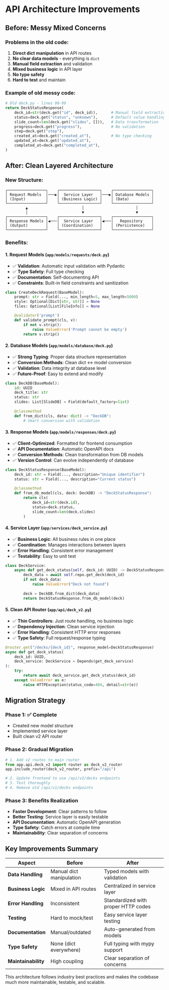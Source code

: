 # API Architecture Improvements

## Before: Messy Mixed Concerns

### Problems in the old code:
1. **Direct dict manipulation** in API routes
2. **No clear data models** - everything is `dict`
3. **Manual field extraction** and validation
4. **Mixed business logic** in API layer
5. **No type safety** 
6. **Hard to test** and maintain

### Example of old messy code:
```python
# Old deck.py - lines 90-99
return DeckStatusResponse(
    deck_id=str(deck.get("id", deck_id)),      # Manual field extraction
    status=deck.get("status", "unknown"),      # Default value handling
    slide_count=len(deck.get("slides", [])),   # Data transformation
    progress=deck.get("progress"),             # No validation
    step=deck.get("step"),
    created_at=deck.get("created_at"),         # No type checking
    updated_at=deck.get("updated_at"),
    completed_at=deck.get("completed_at"),
)
```

## After: Clean Layered Architecture

### New Structure:
```
┌─────────────────┐    ┌──────────────────┐    ┌─────────────────┐
│ Request Models  │───▶│  Service Layer   │───▶│ Database Models │
│ (Input)         │    │ (Business Logic) │    │ (Data)          │
└─────────────────┘    └──────────────────┘    └─────────────────┘
         ▲                        │                       │
         │                        ▼                       ▼
┌─────────────────┐    ┌──────────────────┐    ┌─────────────────┐
│ Response Models │◀───│  Service Layer   │◀───│   Repository    │
│ (Output)        │    │ (Coordination)   │    │ (Persistence)   │
└─────────────────┘    └──────────────────┘    └─────────────────┘
```

### Benefits:

#### 1. **Request Models** (`app/models/requests/deck.py`)
- ✅ **Validation**: Automatic input validation with Pydantic
- ✅ **Type Safety**: Full type checking
- ✅ **Documentation**: Self-documenting API
- ✅ **Constraints**: Built-in field constraints and sanitization

```python
class CreateDeckRequest(BaseModel):
    prompt: str = Field(..., min_length=5, max_length=5000)
    style: Optional[Dict[str, str]] = None
    files: Optional[List[FileInfo]] = None

    @validator('prompt')
    def validate_prompt(cls, v):
        if not v.strip():
            raise ValueError('Prompt cannot be empty')
        return v.strip()
```

#### 2. **Database Models** (`app/models/database/deck.py`)
- ✅ **Strong Typing**: Proper data structure representation
- ✅ **Conversion Methods**: Clean dict ↔ model conversion
- ✅ **Validation**: Data integrity at database level
- ✅ **Future-Proof**: Easy to extend and modify

```python
class DeckDB(BaseModel):
    id: UUID
    deck_title: str
    status: str
    slides: List[SlideDB] = Field(default_factory=list)
    
    @classmethod
    def from_dict(cls, data: dict) -> "DeckDB":
        # Smart conversion with validation
```

#### 3. **Response Models** (`app/models/responses/deck.py`)
- ✅ **Client-Optimized**: Formatted for frontend consumption
- ✅ **API Documentation**: Automatic OpenAPI docs
- ✅ **Conversion Methods**: Clean transformation from DB models
- ✅ **Version Control**: Can evolve independently of database

```python
class DeckStatusResponse(BaseModel):
    deck_id: str = Field(..., description="Unique identifier")
    status: str = Field(..., description="Current status")
    
    @classmethod
    def from_db_model(cls, deck: DeckDB) -> "DeckStatusResponse":
        return cls(
            deck_id=str(deck.id),
            status=deck.status,
            slide_count=len(deck.slides)
        )
```

#### 4. **Service Layer** (`app/services/deck_service.py`)
- ✅ **Business Logic**: All business rules in one place
- ✅ **Coordination**: Manages interactions between layers
- ✅ **Error Handling**: Consistent error management
- ✅ **Testability**: Easy to unit test

```python
class DeckService:
    async def get_deck_status(self, deck_id: UUID) -> DeckStatusResponse:
        deck_data = await self.repo.get_deck(deck_id)
        if not deck_data:
            raise ValueError("Deck not found")
        
        deck = DeckDB.from_dict(deck_data)
        return DeckStatusResponse.from_db_model(deck)
```

#### 5. **Clean API Router** (`app/api/deck_v2.py`)
- ✅ **Thin Controllers**: Just route handling, no business logic
- ✅ **Dependency Injection**: Clean service injection
- ✅ **Error Handling**: Consistent HTTP error responses
- ✅ **Type Safety**: Full request/response typing

```python
@router.get("/decks/{deck_id}", response_model=DeckStatusResponse)
async def get_deck_status(
    deck_id: UUID,
    deck_service: DeckService = Depends(get_deck_service)
):
    try:
        return await deck_service.get_deck_status(deck_id)
    except ValueError as e:
        raise HTTPException(status_code=404, detail=str(e))
```

## Migration Strategy

### Phase 1: ✅ Complete
- Created new model structure
- Implemented service layer
- Built clean v2 API router

### Phase 2: Gradual Migration
```python
# 1. Add v2 routes to main router
from app.api.deck_v2 import router as deck_v2_router
app.include_router(deck_v2_router, prefix="/api")

# 2. Update frontend to use /api/v2/decks endpoints
# 3. Test thoroughly
# 4. Remove old /api/v1/decks endpoints
```

### Phase 3: Benefits Realization
- **Faster Development**: Clear patterns to follow
- **Better Testing**: Service layer is easily testable
- **API Documentation**: Automatic OpenAPI generation
- **Type Safety**: Catch errors at compile time
- **Maintainability**: Clear separation of concerns

## Key Improvements Summary

| Aspect | Before | After |
|--------|--------|-------|
| **Data Handling** | Manual dict manipulation | Typed models with validation |
| **Business Logic** | Mixed in API routes | Centralized in service layer |
| **Error Handling** | Inconsistent | Standardized with proper HTTP codes |
| **Testing** | Hard to mock/test | Easy service layer testing |
| **Documentation** | Manual/outdated | Auto-generated from models |
| **Type Safety** | None (dict everywhere) | Full typing with mypy support |
| **Maintainability** | High coupling | Clear separation of concerns |

This architecture follows industry best practices and makes the codebase much more maintainable, testable, and scalable.